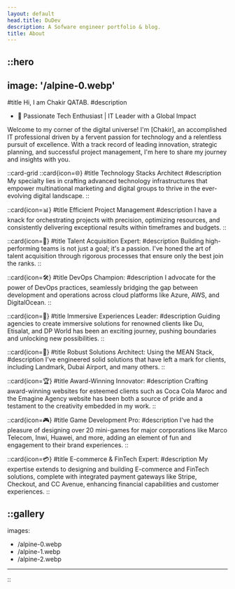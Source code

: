 ```yaml
---
layout: default
head.title: DuDev
description: A Sofware engineer portfolio & blog.
title: About
---
```


::hero
---
image: '/alpine-0.webp'
---
#title
Hi, I am Chakir QATAB.
#description
- 🚀 Passionate Tech Enthusiast | IT Leader with a Global Impact

Welcome to my corner of the digital universe! I'm [Chakir], an accomplished IT professional driven by a fervent passion for technology and a relentless pursuit of excellence. With a track record of leading innovation, strategic planning, and successful project management, I'm here to share my journey and insights with you.

::card-grid
  ::card{icon=🌐}
  #title
  Technology Stacks Architect
  #description
  My specialty lies in crafting advanced technology infrastructures that empower multinational marketing and digital groups to thrive in the ever-evolving digital landscape.
  ::

  ::card{icon=📊}
  #title
  Efficient Project Management
  #description
  I have a knack for orchestrating projects with precision, optimizing resources, and consistently delivering exceptional results within timeframes and budgets.
  :: 

  ::card{icon=🤝}
  #title
  Talent Acquisition Expert: 
  #description
  Building high-performing teams is not just a goal; it's a passion. I've honed the art of talent acquisition through rigorous processes that ensure only the best join the ranks.
  :: 

  ::card{icon=🛠️}
  #title
  DevOps Champion: 
  #description
  I advocate for the power of DevOps practices, seamlessly bridging the gap between development and operations across cloud platforms like Azure, AWS, and DigitalOcean.
  :: 

  ::card{icon=🌟}
  #title
  Immersive Experiences Leader:
  #description
  Guiding agencies to create immersive solutions for renowned clients like Du, Etisalat, and DP World has been an exciting journey, pushing boundaries and unlocking new possibilities.
  :: 

  ::card{icon=🔧}
  #title
  Robust Solutions Architect: Using the MEAN Stack, 
  #description
  I've engineered solid solutions that have left a mark for clients, including Landmark, Dubai Airport, and many others.
  :: 

  ::card{icon=🏆}
  #title
  Award-Winning Innovator: 
  #description
  Crafting award-winning websites for esteemed clients such as Coca Cola Maroc and the Emagine Agency website has been both a source of pride and a testament to the creativity embedded in my work.
  :: 

  ::card{icon=🎮}
  #title
  Game Development Pro:
  #description
  I've had the pleasure of designing over 20 mini-games for major corporations like Marco Telecom, Inwi, Huawei, and more, adding an element of fun and engagement to their brand experiences.
  :: 

  ::card{icon=💳}
  #title
  E-commerce & FinTech Expert:
  #description
  My expertise extends to designing and building E-commerce and FinTech solutions, complete with integrated payment gateways like Stripe, Checkout, and CC Avenue, enhancing financial capabilities and customer experiences.
  ::


::gallery
---
images:
  - /alpine-0.webp
  - /alpine-1.webp
  - /alpine-2.webp
---
::
